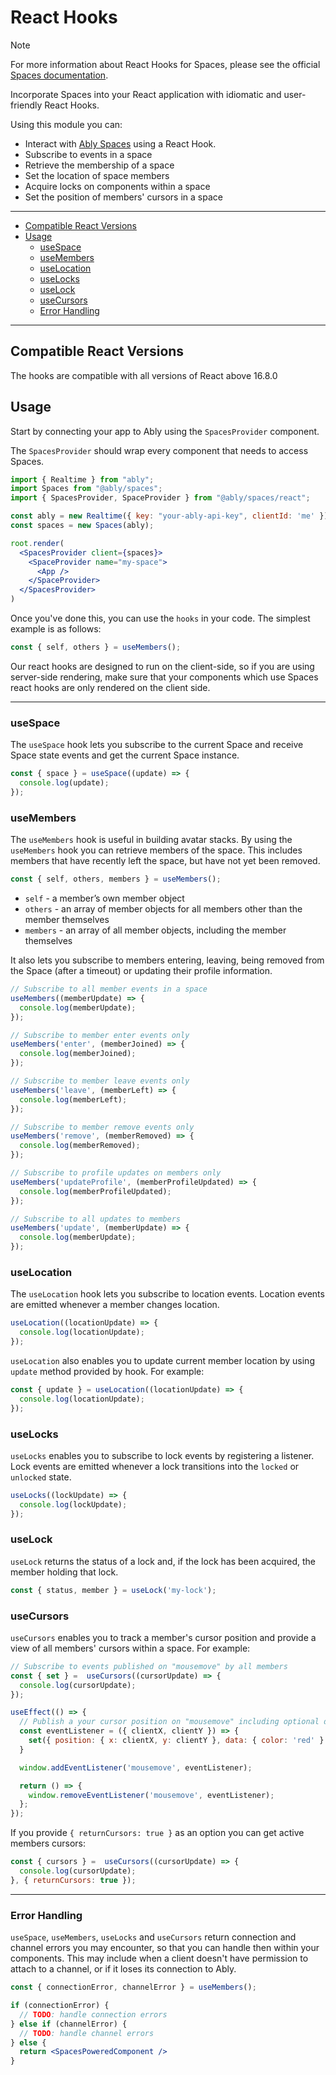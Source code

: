 # React Hooks

> [!NOTE]
> For more information about React Hooks for Spaces, please see the official [Spaces documentation](https://ably.com/docs/spaces/react).

Incorporate Spaces into your React application with idiomatic and user-friendly React Hooks.

Using this module you can:

- Interact with [Ably Spaces](https://ably.com/docs/spaces) using a React Hook.
- Subscribe to events in a space
- Retrieve the membership of a space
- Set the location of space members
- Acquire locks on components within a space
- Set the position of members' cursors in a space

---

- [Compatible React Versions](#compatible-react-versions)
- [Usage](#usage)
    + [useSpace](#usespace)
    + [useMembers](#usemembers)
    + [useLocation](#uselocation)
    + [useLocks](#uselocks)
    + [useLock](#uselock)
    + [useCursors](#usecursors)
    + [Error Handling](#error-handling)

---

## Compatible React Versions

The hooks are compatible with all versions of React above 16.8.0

## Usage

Start by connecting your app to Ably using the `SpacesProvider` component.

The `SpacesProvider` should wrap every component that needs to access Spaces.

```jsx
import { Realtime } from "ably";
import Spaces from "@ably/spaces";
import { SpacesProvider, SpaceProvider } from "@ably/spaces/react";

const ably = new Realtime({ key: "your-ably-api-key", clientId: 'me' });
const spaces = new Spaces(ably);

root.render(
  <SpacesProvider client={spaces}>
    <SpaceProvider name="my-space">
      <App />
    </SpaceProvider>
  </SpacesProvider>
)
```

Once you've done this, you can use the `hooks` in your code. The simplest example is as follows:

```javascript
const { self, others } = useMembers();
```

Our react hooks are designed to run on the client-side, so if you are using server-side rendering, make sure that your components which use Spaces react hooks are only rendered on the client side.

---

### useSpace

The `useSpace` hook lets you subscribe to the current Space and receive Space state events and get the current Space instance.

```javascript
const { space } = useSpace((update) => {
  console.log(update);
});
```

### useMembers

The `useMembers` hook is useful in building avatar stacks. By using the `useMembers` hook you can retrieve members of the space.
This includes members that have recently left the space, but have not yet been removed.

```javascript
const { self, others, members } = useMembers();
```

* `self` - a member’s own member object
* `others` - an array of member objects for all members other than the member themselves
* `members` - an array of all member objects, including the member themselves

It also lets you subscribe to members entering, leaving, being
removed from the Space (after a timeout) or updating their profile information.

```javascript
// Subscribe to all member events in a space
useMembers((memberUpdate) => {
  console.log(memberUpdate);
});

// Subscribe to member enter events only
useMembers('enter', (memberJoined) => {
  console.log(memberJoined);
});

// Subscribe to member leave events only
useMembers('leave', (memberLeft) => {
  console.log(memberLeft);
});

// Subscribe to member remove events only
useMembers('remove', (memberRemoved) => {
  console.log(memberRemoved);
});

// Subscribe to profile updates on members only
useMembers('updateProfile', (memberProfileUpdated) => {
  console.log(memberProfileUpdated);
});

// Subscribe to all updates to members
useMembers('update', (memberUpdate) => {
  console.log(memberUpdate);
});
```

### useLocation

The `useLocation` hook lets you subscribe to location events.
Location events are emitted whenever a member changes location.

```javascript
useLocation((locationUpdate) => {
  console.log(locationUpdate);
});
```

`useLocation` also enables you to update current member location by using `update` method provided by hook. For example:

```javascript
const { update } = useLocation((locationUpdate) => {
  console.log(locationUpdate);
});
```

### useLocks

`useLocks` enables you to subscribe to lock events by registering a listener. Lock events are emitted whenever a lock transitions into the `locked` or `unlocked` state.

```javascript
useLocks((lockUpdate) => {
  console.log(lockUpdate);
});
```

### useLock

`useLock` returns the status of a lock and, if the lock has been acquired, the member holding that lock.

```javascript
const { status, member } = useLock('my-lock');
```

### useCursors

`useCursors` enables you to track a member's cursor position and provide a view of all members' cursors within a space. For example:

```javascript
// Subscribe to events published on "mousemove" by all members
const { set } =  useCursors((cursorUpdate) => {
  console.log(cursorUpdate);
});

useEffect(() => {
  // Publish a your cursor position on "mousemove" including optional data
  const eventListener = ({ clientX, clientY }) => {
    set({ position: { x: clientX, y: clientY }, data: { color: 'red' } });
  }

  window.addEventListener('mousemove', eventListener);

  return () => {
    window.removeEventListener('mousemove', eventListener);
  };
});
```

If you provide `{ returnCursors: true }` as an option you can get active members cursors:

```javascript
const { cursors } =  useCursors((cursorUpdate) => {
  console.log(cursorUpdate);
}, { returnCursors: true });
```

---

### Error Handling

`useSpace`, `useMembers`, `useLocks` and `useCursors` return connection and channel errors you may encounter, so that you can handle then within your components. This may include when a client doesn't have permission to attach to a channel, or if it loses its connection to Ably.

```jsx
const { connectionError, channelError } = useMembers();

if (connectionError) {
  // TODO: handle connection errors
} else if (channelError) {
  // TODO: handle channel errors
} else {
  return <SpacesPoweredComponent />
}
```
